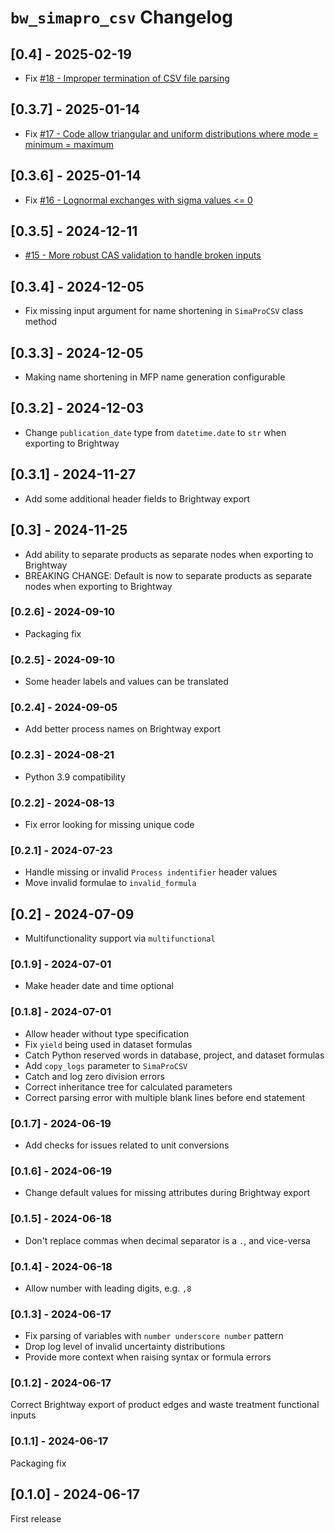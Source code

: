 # `bw_simapro_csv` Changelog

## [0.4] - 2025-02-19

* Fix [#18 - Improper termination of CSV file parsing](https://github.com/brightway-lca/bw_simapro_csv/issues/18)

## [0.3.7] - 2025-01-14

* Fix [#17 - Code allow triangular and uniform distributions where mode = minimum = maximum](https://github.com/brightway-lca/bw_simapro_csv/issues/17)

## [0.3.6] - 2025-01-14

* Fix [#16 - Lognormal exchanges with sigma values <= 0](https://github.com/brightway-lca/bw_simapro_csv/issues/16)

## [0.3.5] - 2024-12-11

* [#15 - More robust CAS validation to handle broken inputs](https://github.com/brightway-lca/bw_simapro_csv/pull/15)

## [0.3.4] - 2024-12-05

* Fix missing input argument for name shortening in `SimaProCSV` class method

## [0.3.3] - 2024-12-05

* Making name shortening in MFP name generation configurable

## [0.3.2] - 2024-12-03

* Change `publication_date` type from `datetime.date` to `str` when exporting to Brightway

## [0.3.1] - 2024-11-27

* Add some additional header fields to Brightway export

## [0.3] - 2024-11-25

* Add ability to separate products as separate nodes when exporting to Brightway
* BREAKING CHANGE: Default is now to separate products as separate nodes when exporting to Brightway

### [0.2.6] - 2024-09-10

* Packaging fix

### [0.2.5] - 2024-09-10

* Some header labels and values can be translated

### [0.2.4] - 2024-09-05

* Add better process names on Brightway export

### [0.2.3] - 2024-08-21

* Python 3.9 compatibility

### [0.2.2] - 2024-08-13

* Fix error looking for missing unique code

### [0.2.1] - 2024-07-23

* Handle missing or invalid `Process indentifier` header values
* Move invalid formulae to `invalid_formula`

## [0.2] - 2024-07-09

* Multifunctionality support via `multifunctional`

### [0.1.9] - 2024-07-01

* Make header date and time optional

### [0.1.8] - 2024-07-01

* Allow header without type specification
* Fix `yield` being used in dataset formulas
* Catch Python reserved words in database, project, and dataset formulas
* Add `copy_logs` parameter to `SimaProCSV`
* Catch and log zero division errors
* Correct inheritance tree for calculated parameters
* Correct parsing error with multiple blank lines before end statement

### [0.1.7] - 2024-06-19

* Add checks for issues related to unit conversions

### [0.1.6] - 2024-06-19

* Change default values for missing attributes during Brightway export

### [0.1.5] - 2024-06-18

* Don't replace commas when decimal separator is a `.`, and vice-versa

### [0.1.4] - 2024-06-18

* Allow number with leading digits, e.g. `,8`

### [0.1.3] - 2024-06-17

* Fix parsing of variables with `number underscore number` pattern
* Drop log level of invalid uncertainty distributions
* Provide more context when raising syntax or formula errors

### [0.1.2] - 2024-06-17

Correct Brightway export of product edges and waste treatment functional inputs

### [0.1.1] - 2024-06-17

Packaging fix

## [0.1.0] - 2024-06-17

First release
